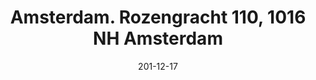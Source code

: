 ---
layout: default
modal-id: 1014
date: 201-12-17
img: 17-01-2018.jpg
alt: image-alt
category: shop
title: Amsterdam. Rozengracht 110, 1016 NH Amsterdam
latlng: 52.373058,4.8794853
---
